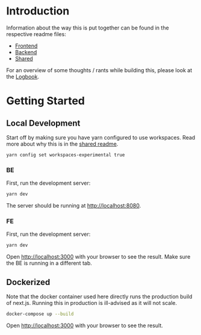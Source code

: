 
# Introduction
Information about the way this is put together can be found in the respective 
readme files:

- [Frontend](frontend/README.md)
- [Backend](backend/README.md)
- [Shared](shared/README.md)

For an overview of some thoughts / rants while building this, please look at
the [Logbook](logbook.md).

# Getting Started
## Local Development
Start off by making sure you have yarn configured to use workspaces. Read 
more about why this is in the [shared readme](shared/README.md).

```
yarn config set workspaces-experimental true
```

### BE
First, run the development server:

```bash
yarn dev
```
The server should be running at [http://localhost:8080](http://localhost:8080).

### FE
First, run the development server:

```bash
yarn dev
```
Open [http://localhost:3000](http://localhost:3000) with your browser to see 
the result. Make sure the BE is running in a different tab.

## Dockerized
Note that the docker container used here directly runs the production build of
next.js. Running this in production is ill-advised as it will not scale.

```bash
docker-compose up --build
```

Open [http://localhost:3000](http://localhost:3000) with your browser to see 
the result.
